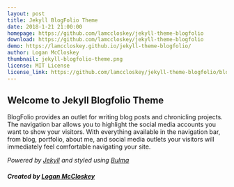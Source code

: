 ```yaml
---
layout: post
title: Jekyll BlogFolio Theme
date: 2018-1-21 21:00:00
homepage: https://github.com/lamccloskey/jekyll-theme-blogfolio
download: https://github.com/lamccloskey/jekyll-theme-blogfolio
demo: https://lamccloskey.github.io/jekyll-theme-blogfolio/
author: Logan McCloskey
thumbnail: jekyll-blogfolio-theme.png
license: MIT License
license_link: https://github.com/lamccloskey/jekyll-theme-blogfolio/blob/master/LICENSE
---
```


## Welcome to Jekyll Blogfolio Theme

BlogFolio provides an outlet for writing blog posts and chronicling projects. The navigation bar allows you to highlight the social media accounts you want to show your visitors. With everything available in the navigation bar, from blog, portfolio, about me, and social media outlets your visitors will immediately feel comfortable navigating your site.

_Powered by [Jekyll](http://jekyllrb.com/) and styled using [Bulma](http://bulma.io/)_

##### Created by [Logan McCloskey](https://lamccloskey.github.io)
